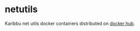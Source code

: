 # netutils

Karibbu net utils docker containers distributed on [docker hub](https://hub.docker.com/r/karibbu/netutils/tags/).

